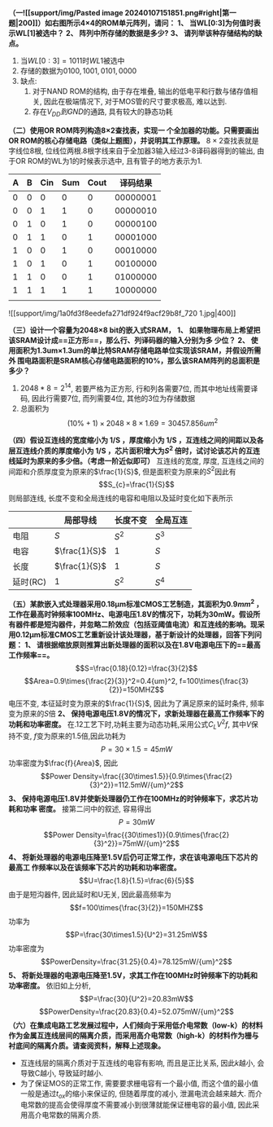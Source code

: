 **（一![[support/img/Pasted image 20240107151851.png#right|第一题|200]]）如右图所示4×4的ROM单元阵列，请问：** 
**1、 当WL[0:3]为何值时表示WL[1]被选中？** 
**2、 阵列中所存储的数据是多少?** 
**3、 请列举该种存储结构的缺点。**
1. 当$WL[0:3]=1011$时$WL1$被选中
2. 存储的数据为$0100,1001,0101,0000$
3. 缺点: 
	1. 对于NAND ROM的结构, 由于存在堆叠, 输出的低电平和行数与储存值相关, 因此在极端情况下, 对于MOS管的尺寸要求极高, 难以达到.
	2. 存在$V_{DD}到GND$的通路, 具有较大的静态功耗

**（二）使用OR ROM阵列构造8×2查找表，实现一 个全加器的功能。只需要画出OR ROM的核心存储电路（类似上题图），并说明其工作原理。**
$8×2$查找表就是字线位8根, 位线位两根.8根字线来自于全加器3输入经过3-8译码器得到的输出, 由于OR ROM的WL为1的时候表示选中, 且有管子的地方表示为1.

| A | B | Cin | Sum | Cout | 译码结果 |
| ---- | ---- | ---- | ---- | ---- | ---- |
| 0 | 0 | 0 | 0 | 0 | 00000001 |
| 0 | 0 | 1 | 1 | 0 | 00000010 |
| 0 | 1 | 0 | 1 | 0 | 00000100 |
| 0 | 1 | 1 | 0 | 1 | 00001000 |
| 1 | 0 | 0 | 1 | 0 | 00010000 |
| 1 | 0 | 1 | 0 | 1 | 00100000 |
| 1 | 1 | 0 | 0 | 1 | 01000000 |
| 1 | 1 | 1 | 1 | 1 | 10000000 |
|  |  |  |  |  |  |

![[support/img/1a0fd3f8eedefa271df924f9acf29b8f_720 1.jpg|400]]

**（三）设计一个容量为2048×8 bit的嵌入式SRAM，**
**1、 如果物理布局上希望把该SRAM设计成==正方形==，那么行、列译码器的输入分别为多 少位？**
**2、 使用面积为1.3um×1.3um的单比特SRAM存储电路单位实现该SRAM，并假设所需外 围电路面积是SRAM核心存储电路面积的10%，那么该SRAM阵列的总面积是多少？**
1. $2048*8 = 2^{14}$, 若要严格为正方形, 行和列各需要7位, 而其中地址线需要译码, 因此行需要7位, 而列需要4位, 其他的3位为存储数据
2. 总面积为$$(10\%+1)\times2048\times8\times 1.69 = 30457.856{um}^2$$

**（四）假设互连线的宽度缩小为 1/S ，厚度缩小为 1/S ，互连线之间的间距以及各层互连线介质的厚度缩小为 1/S ，芯片面积增大为$S^2$ 倍时，试讨论该芯片的互连线延时为原来的多少倍。（考虑一阶近似即可）**
互连线的宽度, 厚度, 互连线之间的间距和介质厚度变为原来的$\frac{1}{S}$, 但是面积变为原来的$S^2$因此有$$S_{c}=\frac{1}{S}$$则局部连线, 长度不变和全局连线的电容和电阻以及延时变化如下表所示

|  | 局部导线 | 长度不变 | 全局互连 |
| ---- | ---- | ---- | ---- |
| 电阻 | $S$ | $S^2$ | $S^3$ |
| 电容 | $\frac{1}{S}$<br> | 1 | $S$ |
| 长度 | $\frac{1}{S}$<br> | 1 | ${S}$ |
| 延时(RC) | 1 | $S^2$ | $S^4$ |
**（五）某款嵌入式处理器采用0.18µm标准CMOS工艺制造，其面积为$0.9mm^2$ ，工作在最高时钟频率100MHz、电源电压1.8V的情况下，功耗为30mW。假设所有器件都是短沟器件，并忽略二阶效应（包括亚阈值电流）和互连线的影响。现采用0.12µm标准CMOS工艺重新设计该处理器，基于新设计的处理器，回答下列问题：**
**1、 请根据缩放原则推算出新处理器的面积以及在1.8V电源电压下的==最高工作频率==。**
$$S=\frac{0.18}{0.12}=\frac{3}{2}$$
$$Area=0.9\times{\frac{2}{3}}^2=0.4{um}^2, f=100\times{\frac{3}{2}}=150MHZ$$
	电压不变, 本征延时变为原来的$\frac{1}{S}$, 因此为了满足原来的延时条件, 频率变为原来的$S$倍
**2、 保持电源电压1.8V的情况下，求新处理器在最高工作频率下的功耗和功率密度。**
在.12工艺下时,功耗主要为动态功耗,采用公式$C_{L}V^2f$, 其中$V$保持不变, $f$变为原来的1.5倍,因此功耗为$$P=30\times{1}.5=45mW$$功率密度为$\frac{f}{Area}$, 因此$$Power Density=\frac{{30\times1.5}}{0.9\times{\frac{2}{3}^2}}=112.5mW/{um}^2$$
**3、 保持电源电压1.8V并使新处理器仍工作在100MHz的时钟频率下，求芯片功耗和功率 密度。** 
接第二问中的叙述, 容易得出$$P=30mW$$$$Power Density=\frac{{30\times1}}{0.9\times{\frac{2}{3}^2}}=75mW/{um}^2$$
**4、 将新处理器的电源电压降至1.5V后仍可正常工作，求在该电源电压下芯片的最高工 作频率以及在该频率下芯片的功耗和功率密度。** 
$$U=\frac{1.8}{1.5}=\frac{6}{5}$$
由于是短沟器件, 因此延时和U无关, 因此最高频率为$$f=100\times{\frac{3}{2}}=150MHZ$$
功率为$$P=\frac{30\times1.5}{U^2}=31.25mW$$
功率密度为$$PowerDensity=\frac{31.25}{0.4}=78.125mW/{um}^2$$
**5、 将新处理器的电源电压降至1.5V，求其工作在100MHz时钟频率下的功耗和功率密度。**
依旧如上分析, $$P=\frac{30}{U^2}=20.83mW$$$$PowerDensity=\frac{20.83}{0.4}=52.075mW/{um}^2$$
**（六）在集成电路工艺发展过程中，人们倾向于采用低介电常数（low-k）的材料作为金属互连线层间的隔离介质，而采用高介电常数（high-k）的材料作为栅与衬底间的隔离介质。请查阅资料，解释上述现象。**
- 互连线层的隔离介质对于互连线的电容有影响, 而且是正比关系, 因此$k$越小, 会导致C越小, 导致延时越小. 
- 为了保证MOS的正常工作, 需要要求栅电容有一个最小值, 而这个值的最小值一般是通过$t_{ox}$的缩小来保证的, 但随着厚度的减小, 泄漏电流会越来越大. 而介电常数的提高会使得厚度不需要减小到很薄就能保证栅电容的最小值, 因此采用高介电常数的隔离介质. 
